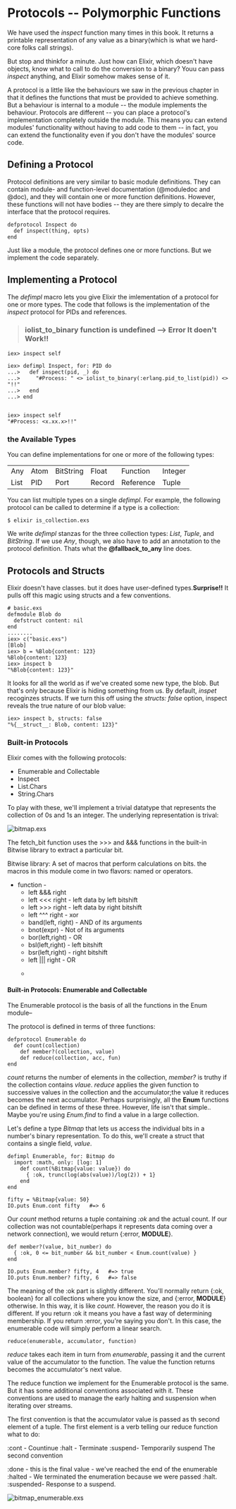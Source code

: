 Protocols -- Polymorphic Functions
=======
We have used the *inspect* function many times in this book. It returns a printable representation of any value as a binary(which is what we hard-core folks call strings).

But stop and thinkfor a minute. Just how can Elixir, which doesn't have objects, know what to call to do the conversion to a binary?
Youu can pass *inspect* anything, and Elixir somehow makes sense of it.

A protocol is a little like the behaviours we saw in the previous chapter in that it defines the functions that must be provided to achieve something.
But a behaviour is internal to a module -- the module implements the behaviour. Protocols are different -- you can place a protocol's implementation completely outside the module.
This means you can extend modules' functionality without having to add code to them -- in fact, you can extend the functionality even if you don't have the modules' source code.

Defining a Protocol
-----
Protocol definitions are very similar to basic module definitions. They can contain module- and function-level documentation (@moduledoc and @doc), and they will contain one or more function definitions. However, these functions will not have bodies -- they are there simply to decalre the interface that the protocol requires.

```samplecode:
defprotocol Inspect do 
  def inspect(thing, opts)
end
```
Just like a module, the protocol defines one or more functions. But we implement the code separately.

Implementing a Protocol
----
The *defimpl* macro lets you give Elixir the imlementation of a protocol for one or more types. The code that follows is the implementation of the _inspect_ protocol for PIDs and references.

> ### iolist_to_binary function is undefined --> Error **It doen't Work!!**

```
iex> inspect self

iex> defimpl Inspect, for: PID do 
...>   def inspect(pid, _) do 
...>     "#Process: " <> iolist_to_binary(:erlang.pid_to_list(pid)) <> "!!"
...>   end
...> end


iex> inspect self
"#Process: <x.xx.x>!!"
```
### the Available Types
You can define implementations for one or more of the following types:

|          |          |          |          |          |          |
|:--------|:--------|:--------|:--------|:--------|:--------|
| Any      | Atom     | BitString|Float     | Function | Integer  |
| List     | PID      | Port     |Record    | Reference| Tuple    |

You can list multiple types on a single _defimpl_. For example, the following protocol can be called to determine if a type is a collection:

`$ elixir is_collection.exs`

We write _defimpl_ stanzas for the three collection types: _List_, _Tuple_, and _BitString_. If we use _Any_, though, we also have to add an annotation to the protocol definition. Thats what the **@fallback_to_any** line does.

Protocols and Structs
-----
Elixir doesn't have classes. but it does have user-defined types.**Surprise!!** It pulls off this magic using structs and a few conventions.

```
# basic.exs
defmodule Blob do 
  defstruct content: nil
end
........
iex> c("basic.exs")
[Blob]
iex> b = %Blob{content: 123}
%Blob{content: 123}
iex> inspect b
"%Blob{content: 123}"
```
It looks for all the world as if we've created some new type, the blob. But that's only because Elixir is hiding something from us. By default, _inspet_ recoginzes structs. If we turn this off using the _structs: false_ option, inspect reveals the true nature of our blob value:
```
iex> inspect b, structs: false
"%{__struct__: Blob, content: 123}"
```

### Built-in Protocols
Elixir comes with the following protocols:
* Enumerable and Collectable
* Inspect
* List.Chars
* String.Chars

To play with these, we'll implement a trivial datatype that represents the collection of 0s and 1s an integer. The underlying representation is trival:

![bitmap.exs](bitmap.exs)

The fetch_bit function uses the >>> and &&& functions in the built-in Bitwise
library to extract a particular bit.

Bitwise library:
  A set of macros that perform calculations on bits.
  the macros in this module come in two flavors: named or operators.
-  function -
	- left &&& right
	-	left <<< right - left data by left bitshift
	-	left >>> right - left data by right bitshift
	-	left ^^^ right - xor
	-	band(left, right) - AND of its arguments
	-	bnot(expr)        - Not of its arguments
	-	bor(left,right)   - OR
	-	bsl(left,right)   - left bitshift
	-	bsr(left,right)   - right bitshift
	-	left ||| right    - OR
	-	~~~expr           - NOT of its argument


#### Built-in Protocols: Enumerable and Collectable
The Enumerable protocol is the basis of all the functions in the Enum module– 

The protocol is defined in terms of three functions:
```
defprotocol Enumerable do 
  def count(collection)
	def member?(collection, value)
	def reduce(collection, acc, fun)
end
```

*count* returns the number of elements in the collection, *member?* is truthy if the collection contains *vlaue*.
*reduce* applies the given function to successive values in the collection and the accumulator;the value it reduces becomes the next accumulator. Perhaps surprisingly, all the **Enum** functions can be defined in terms of these three.
However, life isn't that simple.. Maybe you're using *Enum.find* to find a value in a large collection.
 
			 
Let's define a type _Bitmap_ that lets us access the individual bits in a number's binary representation. To do this, we'll create a struct that contains a single field, *value*.

```
defimpl Enumerable, for: Bitmap do 
  import :math, only: [log: 1]
	def count(%Bitmap{value: value}) do 
	  { :ok, trunc(log(abs(value))/log(2)) + 1}
	end
end

fifty = %Bitmap{value: 50}
IO.puts Enum.cont fifty   #=> 6
```

Our *count* method returns a tuple containing *:ok* and the actual count.
If our collection was not countable(perhaps it represents data coming over a network connection), we would return {:error, __MODULE__}.

```
def member?(value, bit_number) do 
  { :ok, 0 <= bit_number && bit_number < Enum.count(value) }
end

IO.puts Enum.member? fifty, 4   #=> true
IO.puts Enum.member? fifty, 6   #=> false
```
The meaning of the :ok part is slightly different. You'll normally return 
{:ok, boolean} for all collections where you know the size, and {:error, __MODULE__} otherwise.
In this way, it is like *count*. However, the reason you do it is different.
If you return :ok it means you have a fast way of determining membership.
If you return :error, you're saying you don't. In this case, the enumerable code will simply perform a linear search.

`reduce(enumerable, accumulator, function)`

*reduce* takes each item in turn from *enumerable*, passing it and the current value of the accumulator to the function.
The value the function returns becomes the accumulator's next value.

The reduce function we implement for the Enumerable protocol is the same.
But it has some additional conventions associated with it. These conventions are used to manage the early halting and suspension when iterating over streams.

The first convention is that the accumulator value is passed as th second element of a tuple. The first element is a verb telling our reduce function what to do:

:cont   - Countinue
:halt   - Terminate
:suspend- Temporarily suspend
The second convention

:done     - this is the final value - we've reached the end of the enumerable
:halted   - We terminated the enumeration because we were passed :halt.
:suspended- Response to a suspend.

![bitmap_enumerable.exs](bitmap_enumerable.exs)

 
